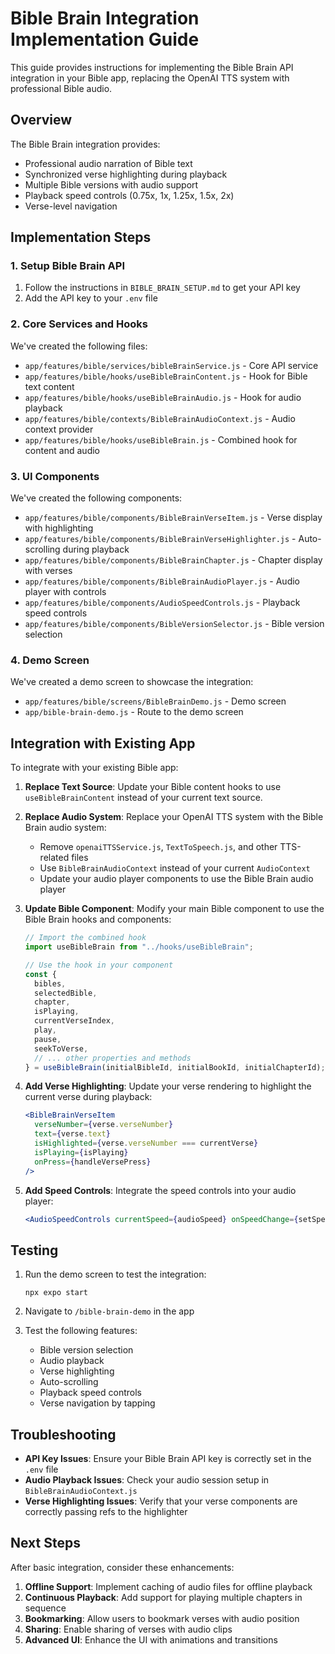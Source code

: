# Bible Brain Integration Implementation Guide

This guide provides instructions for implementing the Bible Brain API integration in your Bible app, replacing the OpenAI TTS system with professional Bible audio.

## Overview

The Bible Brain integration provides:

- Professional audio narration of Bible text
- Synchronized verse highlighting during playback
- Multiple Bible versions with audio support
- Playback speed controls (0.75x, 1x, 1.25x, 1.5x, 2x)
- Verse-level navigation

## Implementation Steps

### 1. Setup Bible Brain API

1. Follow the instructions in `BIBLE_BRAIN_SETUP.md` to get your API key
2. Add the API key to your `.env` file

### 2. Core Services and Hooks

We've created the following files:

- `app/features/bible/services/bibleBrainService.js` - Core API service
- `app/features/bible/hooks/useBibleBrainContent.js` - Hook for Bible text content
- `app/features/bible/hooks/useBibleBrainAudio.js` - Hook for audio playback
- `app/features/bible/contexts/BibleBrainAudioContext.js` - Audio context provider
- `app/features/bible/hooks/useBibleBrain.js` - Combined hook for content and audio

### 3. UI Components

We've created the following components:

- `app/features/bible/components/BibleBrainVerseItem.js` - Verse display with highlighting
- `app/features/bible/components/BibleBrainVerseHighlighter.js` - Auto-scrolling during playback
- `app/features/bible/components/BibleBrainChapter.js` - Chapter display with verses
- `app/features/bible/components/BibleBrainAudioPlayer.js` - Audio player with controls
- `app/features/bible/components/AudioSpeedControls.js` - Playback speed controls
- `app/features/bible/components/BibleVersionSelector.js` - Bible version selection

### 4. Demo Screen

We've created a demo screen to showcase the integration:

- `app/features/bible/screens/BibleBrainDemo.js` - Demo screen
- `app/bible-brain-demo.js` - Route to the demo screen

## Integration with Existing App

To integrate with your existing Bible app:

1. **Replace Text Source**: Update your Bible content hooks to use `useBibleBrainContent` instead of your current text source.

2. **Replace Audio System**: Replace your OpenAI TTS system with the Bible Brain audio system:

   - Remove `openaiTTSService.js`, `TextToSpeech.js`, and other TTS-related files
   - Use `BibleBrainAudioContext` instead of your current `AudioContext`
   - Update your audio player components to use the Bible Brain audio player

3. **Update Bible Component**: Modify your main Bible component to use the Bible Brain hooks and components:

   ```jsx
   // Import the combined hook
   import useBibleBrain from "../hooks/useBibleBrain";

   // Use the hook in your component
   const {
     bibles,
     selectedBible,
     chapter,
     isPlaying,
     currentVerseIndex,
     play,
     pause,
     seekToVerse,
     // ... other properties and methods
   } = useBibleBrain(initialBibleId, initialBookId, initialChapterId);
   ```

4. **Add Verse Highlighting**: Update your verse rendering to highlight the current verse during playback:

   ```jsx
   <BibleBrainVerseItem
     verseNumber={verse.verseNumber}
     text={verse.text}
     isHighlighted={verse.verseNumber === currentVerse}
     isPlaying={isPlaying}
     onPress={handleVersePress}
   />
   ```

5. **Add Speed Controls**: Integrate the speed controls into your audio player:
   ```jsx
   <AudioSpeedControls currentSpeed={audioSpeed} onSpeedChange={setSpeed} />
   ```

## Testing

1. Run the demo screen to test the integration:

   ```
   npx expo start
   ```

2. Navigate to `/bible-brain-demo` in the app

3. Test the following features:
   - Bible version selection
   - Audio playback
   - Verse highlighting
   - Auto-scrolling
   - Playback speed controls
   - Verse navigation by tapping

## Troubleshooting

- **API Key Issues**: Ensure your Bible Brain API key is correctly set in the `.env` file
- **Audio Playback Issues**: Check your audio session setup in `BibleBrainAudioContext.js`
- **Verse Highlighting Issues**: Verify that your verse components are correctly passing refs to the highlighter

## Next Steps

After basic integration, consider these enhancements:

1. **Offline Support**: Implement caching of audio files for offline playback
2. **Continuous Playback**: Add support for playing multiple chapters in sequence
3. **Bookmarking**: Allow users to bookmark verses with audio position
4. **Sharing**: Enable sharing of verses with audio clips
5. **Advanced UI**: Enhance the UI with animations and transitions
